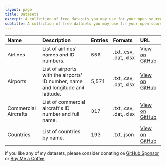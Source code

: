 ```yaml
---
layout: page
title: Datasets
excerpt: A collection of free datasets you may use for your open source projects.
subtitle: A collection of free datasets you may use for your open source projects.
---
```


| Name | Description | Entries | Formats | URL |
|:--- |:-------- |:-------- |:-------- |:-------- |
| Airlines | List of airlines' names and ID numbers. | 556 | .txt, .csv, .dat, .xlsx | [View on GitHub](https://github.com/brandonhimpfen/airlines) |
| Airports | List of airports with the airports' ID number, name, and longitude and latitude. | 5,571 | .txt, .csv, .dat, .xlsx | [View on GitHub](https://github.com/brandonhimpfen/airports) |
| Commercial Aircrafts | List of commercial aircraft's ID number and full name. | 317 | .txt, .csv, .dat, .xlsx | [View on GitHub](https://github.com/brandonhimpfen/commercial-aircrafts) |
| Countries | List of countries by name. | 193 | .txt, .json | [View on GitHub](https://github.com/brandonhimpfen/countries) |

<div class="alert alert-success" role="alert">
  	If you like any of my datasets, please consider donating on <a href="https://github.com/sponsors/brandonhimpfen/" class="alert-link">GitHub Sponsor</a> or <a href="https://www.buymeacoffee.com/brandonhimpfen" class="alert-link">Buy Me a Coffee</a>.
</div>